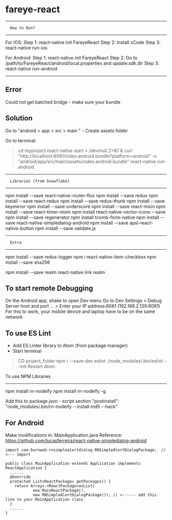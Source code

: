 # fareye-react

------------------------------------------------
      How to Run?
------------------------------------------------      
For IOS:
Step 1: react-native init FareyeReact
Step 2: Install xCode
Step 3: react-native run-ios

For Android:
Step 1: react-native init FareyeReact
Step 2: Go to /path/to/FareyeReact/android/local.properties and update:sdk.dir
Step 3: react-native run-android


------------------------
Error
------------------------
Could not get batched bridge - make sure your bundle

Solution
------------------------
Go to "android > app > src > main " - Create assets folder

Go to terminal:
>  cd myproject
>  react-native start > /dev/null 2>&1 &
>  curl "http://localhost:8081/index.android.bundle?platform=android" -o "android/app/src/main/assets/index.android.bundle"
>  react-native run-android



------------------------------------------------
      Libraries (from Snowflake)
------------------------------------------------
npm install --save react-native-router-flux
npm install --save redux
npm install --save react-redux
npm install --save redux-thunk
npm install --save keymirror
npm install --save underscore
npm install --save react-mixin
npm install --save react-timer-mixin
npm install react-native-vector-icons --save
npm install --save regenerator
npm install tcomb-form-native
npm install --save react-native-simpledialog-android
npm install --save apsl-react-native-button
npm install --save validate.js

----------------
      Extra
----------------
npm install --save redux-logger
npm i react-native-item-checkbox
npm install --save sha256

npm install --save realm
react-native link realm


To start remote Debugging
------------------------
On the Android app, shake to open Dev menu
Go to Dev Settings > Debug Server host and port ... > Enter your IP address:8081 (192.168.2.139:8081)
For this to work, your mobile device and laptop have to be on the same network


To use ES Lint
---------------------

- Add ES Linter library to Atom (from package manager)
- Start terminal
> CD project_folder
> npm i --save-dev eslint
> ./node_modules/.bin/eslint --init
Restart Atom


To use NPM Libraries
_____________________________
npm install rn-nodeify
npm install rn-nodeify -g

Add this to package.json - script section
"postinstall": "node_modules/.bin/rn-nodeify --install md5 --hack"


For Android
----------------
Make modifications in: MainApplication.java
Reference: https://github.com/lucasferreira/react-native-simpledialog-android

    import com.burnweb.rnsimplealertdialog.RNSimpleAlertDialogPackage;  // <--- import

    public class MainApplication extends Application implements ReactApplication {
      ......
      @Override
      protected List<ReactPackage> getPackages() {
        return Arrays.<ReactPackage>asList(
                new MainReactPackage(),
                new RNSimpleAlertDialogPackage()); // <------ add this line to your MainApplication class
      }
      ......
    }
